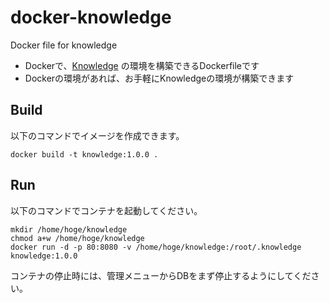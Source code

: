 # docker-knowledge
Docker file for knowledge

- Dockerで、[Knowledge](https://github.com/support-project/knowledge) の環境を構築できるDockerfileです
- Dockerの環境があれば、お手軽にKnowledgeの環境が構築できます

## Build

以下のコマンドでイメージを作成できます。

    docker build -t knowledge:1.0.0 .

## Run

以下のコマンドでコンテナを起動してください。

    mkdir /home/hoge/knowledge
    chmod a+w /home/hoge/knowledge
    docker run -d -p 80:8080 -v /home/hoge/knowledge:/root/.knowledge knowledge:1.0.0

コンテナの停止時には、管理メニューからDBをまず停止するようにしてください。
